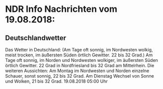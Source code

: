 # NDR Info Nachrichten vom 19.08.2018:


## Deutschlandwetter
Das Wetter in Deutschland:
(Am Tage oft sonnig, im Nordwesten wolkig, meist trocken, im äußersten Süden örtlich Gewitter. 22 bis 32 Grad.) Am Tage oft sonnig, im Norden und Nordwesten wolkiger, im äußersten Süden örtlich Gewitter. 22 Grad in Nordfriesland bis 32 Grad am Mittelrhein. Die weiteren Aussichten: Am Montag im Nordwesten und Norden einzelne Schauer, sonst sonnig, 22 bis 32 Grad. Am Dienstag Wechsel von Sonne und Wolken, 21 bis 32 Grad. 19.08.2018 05:00 Uhr 
